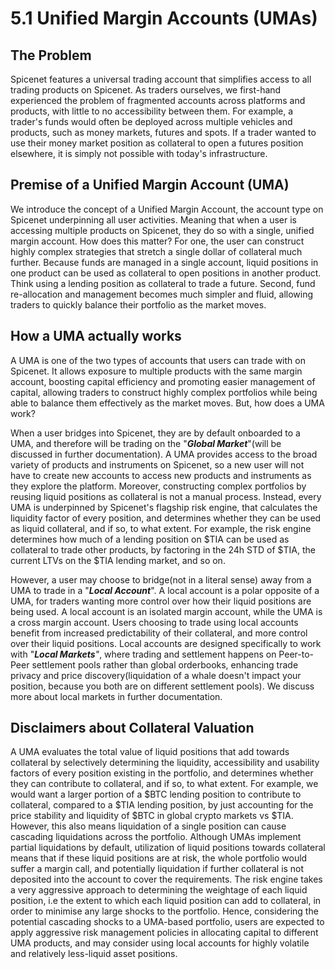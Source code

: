 # 5.1 Unified Margin Accounts (UMAs)

## The Problem <a href="#the-problem" id="the-problem"></a>

Spicenet features a universal trading account that simplifies access to all trading products on Spicenet. As traders ourselves, we first-hand experienced the problem of fragmented accounts across platforms and products, with little to no accessibility between them. For example, a trader's funds would often be deployed across multiple vehicles and products, such as money markets, futures and spots. If a trader wanted to use their money market position as collateral to open a futures position elsewhere, it is simply not possible with today's infrastructure.

## Premise of a Unified Margin Account (UMA) <a href="#premise-of-a-unified-margin-account-uma" id="premise-of-a-unified-margin-account-uma"></a>

We introduce the concept of a Unified Margin Account, the account type on Spicenet underpinning all user activities. Meaning that when a user is accessing multiple products on Spicenet, they do so with a single, unified margin account. How does this matter? For one, the user can construct highly complex strategies that stretch a single dollar of collateral much further. Because funds are managed in a single account, liquid positions in one product can be used as collateral to open positions in another product. Think using a lending position as collateral to trade a future. Second, fund re-allocation and management becomes much simpler and fluid, allowing traders to quickly balance their portfolio as the market moves.

## How a UMA actually works <a href="#how-a-uma-actually-works" id="how-a-uma-actually-works"></a>

A UMA is one of the two types of accounts that users can trade with on Spicenet. It allows exposure to multiple products with the same margin account, boosting capital efficiency and promoting easier management of capital, allowing traders to construct highly complex portfolios while being able to balance them effectively as the market moves. But, how does a UMA work?

When a user bridges into Spicenet, they are by default onboarded to a UMA, and therefore will be trading on the "_**Global Market**_"(will be discussed in further documentation). A UMA provides access to the broad variety of products and instruments on Spicenet, so a new user will not have to create new accounts to access new products and instruments as they explore the platform. Moreover, constructing complex portfolios by reusing liquid positions as collateral is not a manual process. Instead, every UMA is underpinned by Spicenet's flagship risk engine, that calculates the liquidity factor of every position, and determines whether they can be used as liquid collateral, and if so, to what extent. For example, the risk engine determines how much of a lending position on $TIA can be used as collateral to trade other products, by factoring in the 24h STD of $TIA, the current LTVs on the $TIA lending market, and so on.

However, a user may choose to bridge(not in a literal sense) away from a UMA to trade in a "_**Local Account**_". A local account is a polar opposite of a UMA, for traders wanting more control over how their liquid positions are being used. A local account is an isolated margin account, while the UMA is a cross margin account. Users choosing to trade using local accounts benefit from increased predictability of their collateral, and more control over their liquid positions. Local accounts are designed specifically to work with "_**Local Markets**"_, where trading and settlement happens on Peer-to-Peer settlement pools rather than global orderbooks, enhancing trade privacy and price discovery(liquidation of a whale doesn't impact your position, because you both are on different settlement pools). We discuss more about local markets in further documentation.

## Disclaimers about Collateral Valuation <a href="#disclaimers-about-collateral-valuation" id="disclaimers-about-collateral-valuation"></a>

A UMA evaluates the total value of liquid positions that add towards collateral by selectively determining the liquidity, accessibility and usability factors of every position existing in the portfolio, and determines whether they can contribute to collateral, and if so, to what extent. For example, we would want a larger portion of a $BTC lending position to contribute to collateral, compared to a $TIA lending position, by just accounting for the price stability and liquidity of $BTC in global crypto markets vs $TIA. However, this also means liquidation of a single position can cause cascading liquidations across the portfolio. Although UMAs implement partial liquidations by default, utilization of liquid positions towards collateral means that if these liquid positions are at risk, the whole portfolio would suffer a margin call, and potentially liquidation if further collateral is not deposited into the account to cover the requirements. The risk engine takes a very aggressive approach to determining the weightage of each liquid position, i.e the extent to which each liquid position can add to collateral, in order to minimise any large shocks to the portfolio. Hence, considering the potential cascading shocks to a UMA-based portfolio, users are expected to apply aggressive risk management policies in allocating capital to different UMA products, and may consider using local accounts for highly volatile and relatively less-liquid asset positions.
